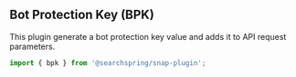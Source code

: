 ## Bot Protection Key (BPK)
This plugin generate a bot protection key value and adds it to API request parameters.

```typescript
import { bpk } from '@searchspring/snap-plugin';
```
